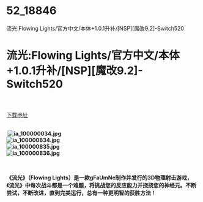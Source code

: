 # 52_18846
流光:Flowing Lights/官方中文/本体+1.0.1升补/[NSP][魔改9.2]-Switch520
# 流光:Flowing Lights/官方中文/本体+1.0.1升补/[NSP][魔改9.2]-Switch520
 <br/></br>
[下载地址](https://www.switch520.cc/article/18846 "下载地址")
<br/></br>

<p><strong>&nbsp;<img title="ia_100000034.jpg" src="https://www.switch520.cc/muke_img/2021_06_19_13882aa178ef5.jpg" alt="ia_100000034.jpg"></strong><br>
<strong><img title="ia_100000834.jpg" src="https://www.switch520.cc/muke_img/2021_06_19_40a0caaa7672a.jpg" alt="ia_100000834.jpg"></strong><br>
<strong><img title="ia_100000835.jpg" src="https://www.switch520.cc/muke_img/2021_06_19_4771fe667d551.jpg" alt="ia_100000835.jpg"></strong><br>
<strong><img title="ia_100000836.jpg" src="https://www.switch520.cc/muke_img/2021_06_19_a76ea9c2ace18.jpg" alt="ia_100000836.jpg"></strong></p>
<p>&nbsp;</p>
<p><strong>《流光》（Flowing Lights）是一款gFaUmNe制作并发行的3D物理射击游戏，《流光》中每次战斗都是一个难题，将挑战您的反应能力并挠挠您的神经元。不断尝试，不断改进，直到完美运行，总有一种更明智的获胜方法！</strong></p>
<p><strong>&nbsp;</strong></p>
